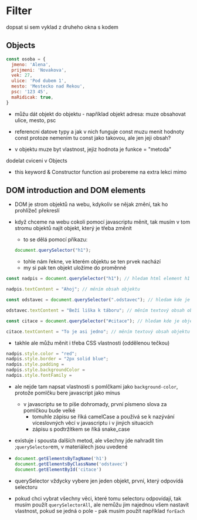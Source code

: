 # Filter

dopsat si sem vyklad z druheho okna s kodem


## Objects

```javascript
const osoba = {
  jmeno: 'Alena',
  prijmeni: 'Novakova',
  vek: 27,
  ulice: 'Pod dubem 1',
  mesto: 'Mestecko nad Rekou',
  psc: '123 45',
  maRidicak: true,
}
```

* můžu dát objekt do objektu - například objekt adresa: muze obsahovat ulice, mesto, psc

* referencni datove typy a jak v nich funguje const
 muzu menit hodnoty const protoze nemenim tu const jako takovou, ale jen jeji obsah?

* v objektu muze byt vlastnost, jejiz hodnota je funkce = "metoda"

dodelat cviceni v Objects

* this keyword & Constructor function asi probereme na extra lekci mimo

## DOM introduction and DOM elements

* DOM je strom objektů na webu, kdykoliv se nějak změní, tak ho prohlížeč překreslí

* když chceme na webu cokoli pomocí javascriptu měnit, tak musím v tom stromu objektů najít objekt, který je třeba změnit
  * to se dělá pomocí příkazu: 

  ```javascript
  document.querySelector("h1");
  ```
  * tohle nám řekne, ve kterém objektu se ten prvek nachází
  * my si pak ten objekt uložíme do proměnné

```javascript
const nadpis = document.querySelector("h1"); // hledam html element h1

nadpis.textContent = "Ahoj"; // měním obsah objektu
```

```javascript
const odstavec = document.querySelector(".odstavec"); // hledam kde je objekt s tridou .odstavec??

odstavec.textContent = "Beží liška k táboru"; // měním textový obsah objektu
```

```javascript
const citace = document.querySelector("#citace"); // hledam kde je objekt s id 

citace.textContent = "To je asi jedno"; // měním textový obsah objektu
```

* takhle ale můžu měnit i třeba CSS vlastnosti (oddělenou tečkou)

```javascript
nadpis.style.color = "red"; 
nadpis.style.border = "2px solid blue";
nadpis.style.padding = 
nadpis.style.backgroundColor = 
nadpis.style.fontFamily = 
```

* ale nejde tam napsat vlastnosti s pomlčkami jako ```background-color```, protože pomlčku bere javascript jako mínus
  * v javascriptu se to píše dohromady, první písmeno slova za pomlčkou bude velké
    * tomuhle zápisu se říká camelCase a používá se k nazývání víceslovných věcí v javascriptu i v jiných situacích
    * zápisu s podtržítkem se říká snake_case

* existuje i spousta dalších metod, ale všechny jde nahradit tím ;```querySelector```em, v materiálech jsou uvedené
* 
  ```javascript
  document.getElementsByTagName('h1')
  document.getElementsByClassName('odstavec')
  document.getElementById('citace')
  ```

* querySelector vždycky vybere jen jeden objekt, první, který odpovídá selectoru
* pokud chci vybrat všechny věci, které tomu selectoru odpovídají, tak musím použít ``querySelectorAll``, ale nemůžu jim najednou všem nastavit vlastnost, pokud se jedná o pole - pak musím použít například ```forEach```

